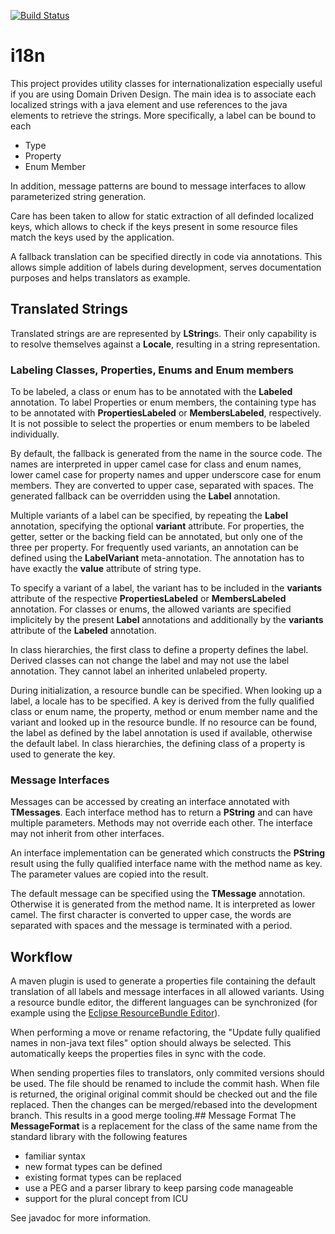[![Build Status](https://travis-ci.org/ruediste/i18n.svg?branch=master)](https://travis-ci.org/ruediste/i18n)

# i18n

This project provides utility classes for internationalization especially useful if you are using Domain Driven Design. The main idea is to associate each localized strings with a java element and use references to the java elements to retrieve the strings. More specifically, a label can be bound to each

* Type
* Property
* Enum Member

In addition, message patterns are bound to message interfaces to allow parameterized string generation.

Care has been taken to allow for static extraction of all definded localized keys, which allows to check if the keys present in some resource files match the keys used by the application.

A fallback translation can be specified directly in code via annotations. This allows simple addition of labels during development, serves documentation purposes and helps translators as example.

## Translated Strings
Translated strings are are represented by **LString**s. Their only capability is to resolve themselves against a **Locale**, resulting in a string representation.

### Labeling Classes, Properties, Enums and Enum members
To be labeled, a class or enum has to be annotated with the **Labeled** annotation. To label Properties or enum members, the containing type has to be annotated with **PropertiesLabeled** or **MembersLabeled**, respectively. It is not possible to select the properties or enum members to be labeled individually. 

By default, the fallback is generated from the name in the source code. The names are interpreted in upper camel case for class and enum names, lower camel case for property names and upper underscore case for enum members. They are converted to upper case, separated with spaces. The generated fallback can be overridden using the **Label** annotation. 

Multiple variants of a label can be specified, by repeating the **Label** annotation, specifying the optional **variant** attribute. For properties, the getter, setter or the backing field can be annotated, but only one of the three per property. For frequently used variants, an annotation can be defined using the **LabelVariant** meta-annotation. The annotation has to have exactly the **value** attribute of string type.

To specify a variant of a label, the variant has to be included in the **variants** attribute of the respective **PropertiesLabeled** or
**MembersLabeled** annotation. For classes or enums, the allowed variants are specified implicitely by the present **Label** annotations and additionally by the **variants** attribute of the **Labeled** annotation.

In class hierarchies, the first class to define a property defines the label. Derived classes can not change the label and may not use the label annotation. They cannot label an inherited unlabeled property.

During initialization, a resource bundle can be specified. When looking up a label, a locale has to be specified. A key is derived from the fully qualified class or enum name, the property, method or enum member name and the variant and looked up in the resource bundle. If no resource can be found, the label as defined by the label annotation is used if available, otherwise the default label. In class hierarchies, the defining class of a property is used to generate the key.

### Message Interfaces
Messages can be accessed by creating an interface annotated with **TMessages**. Each interface method has to return a **PString** and can have multiple parameters. Methods may not override each other. The interface may not inherit from other interfaces.

An interface implementation can be generated which constructs the **PString** result using the fully qualified interface name with the method name as key. The parameter values are copied into the result.

The default message can be specified using the **TMessage** annotation. Otherwise it is generated from the method name. It is interpreted as lower camel. The first character is converted to upper case, the words are separated with spaces and the message is terminated with a period.

## Workflow
A maven plugin is used to generate a properties file containing the default translation of all labels and message interfaces in all allowed variants. Using a resource bundle editor, the different languages can be synchronized (for example using the [Eclipse ResourceBundle Editor](http://essiembre.github.io/eclipse-rbe)). 

When performing a move or rename refactoring, the "Update fully qualified names in non-java text files" option should always be selected. This automatically keeps the properties files in sync with the code.

When sending properties files to translators, only commited versions should be used. The file should be renamed to include the commit hash. When file is returned, the original original commit should be checked out and the file replaced. Then the changes can be merged/rebased into the development branch. This results in a good merge tooling.## Message Format
The **MessageFormat** is a replacement for the class of the same name from the standard library with the following features

* familiar syntax
* new format types can be defined
* existing format types can be replaced
* use a PEG and a parser library to keep parsing code manageable
* support for the plural concept from ICU

See javadoc for more information.

